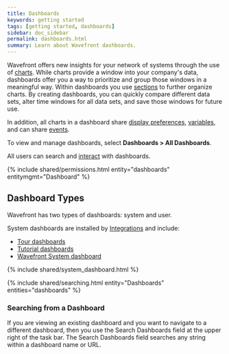 ```yaml
---
title: Dashboards
keywords: getting started
tags: [getting started, dashboards]
sidebar: doc_sidebar
permalink: dashboards.html
summary: Learn about Wavefront dashboards.
---
```


Wavefront offers new insights for your network of systems through the use of [charts](charts.html). While charts provide a window into your company's data, dashboards offer you a way to prioritize and group those windows in a meaningful way. Within dashboards you use [sections](dashboards_managing.html#sections) to further organize charts. By creating dashboards, you can quickly compare different data sets, alter time windows for all data sets, and save those windows for future use.

In addition, all charts in a dashboard share [display preferences](dashboards_managing.html#prefs), [variables](dashboards_variables.html), and can share [events](charts_events_displaying.html#controlling-events-overlays). 

To view and manage dashboards, select **Dashboards > All Dashboards**.

All users can search and [interact](dashboards_interacting.html) with dashboards. 

{% include shared/permissions.html entity="dashboards" entitymgmt="Dashboard" %}

## Dashboard Types

Wavefront has two types of dashboards: system and user. 

System dashboards are installed by [Integrations](integrations.html) and include:

- [Tour dashboards](dashboards_getting_started.html#tour-dashboards)
- [Tutorial dashboards](dashboards_getting_started.html#tutorial-dashboards)
- [Wavefront System dashboard](wavefront_monitoring.html)

{% include shared/system_dashboard.html %}

{% include shared/searching.html entity="Dashboards" entities="dashboards" %}

### Searching from a Dashboard
If you are viewing an existing dashboard and you want to navigate to a different dashboard, then you use the Search Dashboards field at the upper right of the task bar. The Search Dashboards field searches any string within a dashboard name or URL.
 

